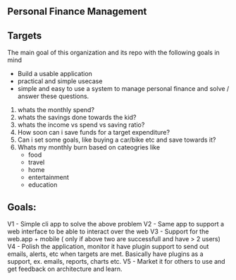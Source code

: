 Personal Finance Management
-----
## Targets
The main goal of this organization and its repo with the following goals in mind
  - Build a usable application
  - practical and simple usecase
  - simple and easy to use
a system to manage personal finance and solve / answer these questions.
  1. whats the monthly spend?
  2. whats the savings done towards the kid?
  3. whats the income  vs spend vs saving ratio? 
  4. How soon can i save funds for a target expenditure?
  5. Can i set some goals, like buying a car/bike etc and save towards it?
  6. Whats my monthly burn based on cateogries like
     - food
     - travel
     - home
     - entertainment
     - education

## Goals:
V1 - Simple cli app to solve the above problem 
V2 - Same app to support a web interface to be able to interact over the web
V3 - Support for the web.app + mobile ( only if above two are successfull and have > 2 users)
V4 - Polish the application, monitor it have plugin support to send out emails, alerts, etc when targets are met. Basically have plugins as a support, ex. emails, reports, charts etc.
V5 - Market it for others to use and get feedback on architecture and learn.